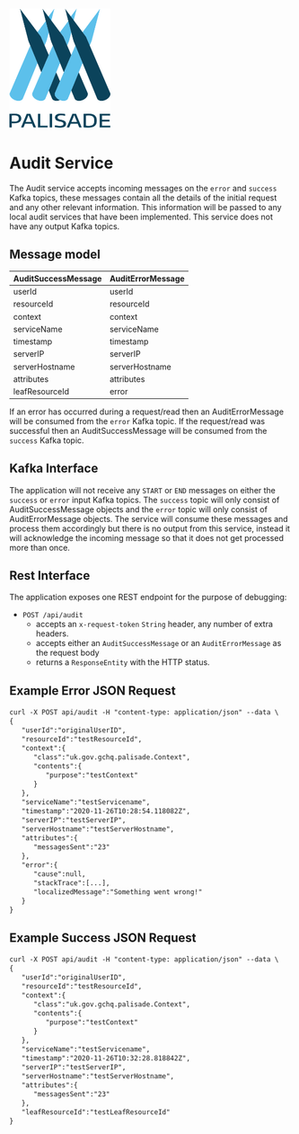 <!---
Copyright 2020 Crown Copyright

Licensed under the Apache License, Version 2.0 (the "License");
you may not use this file except in compliance with the License.
You may obtain a copy of the License at

  http://www.apache.org/licenses/LICENSE-2.0

Unless required by applicable law or agreed to in writing, software
distributed under the License is distributed on an "AS IS" BASIS,
WITHOUT WARRANTIES OR CONDITIONS OF ANY KIND, either express or implied.
See the License for the specific language governing permissions and
limitations under the License.
--->

# <img src="../logos/logo.svg" width="180">

# Audit Service

The Audit service accepts incoming messages on the `error` and `success` Kafka topics, these messages
contain all the details of the initial request and any other relevant information. This information
will be passed to any local audit services that have been implemented. This service does not have any
output Kafka topics.

## Message model

| AuditSuccessMessage | AuditErrorMessage | 
|:--------------------|:------------------|
| userId              | userId            | 
| resourceId          | resourceId        | 
| context             | context           | 
| serviceName         | serviceName       | 
| timestamp           | timestamp         | 
| serverIP            | serverIP          | 
| serverHostname      | serverHostname    |
| attributes          | attributes        |
| leafResourceId      | error             |

If an error has occurred during a request/read then an AuditErrorMessage will be consumed from
the `error` Kafka topic. If the request/read was successful then an AuditSuccessMessage will be
consumed from the `success` Kafka topic.

## Kafka Interface

The application will not receive any `START` or `END` messages on either the `success` or `error` input Kafka topics.
The `success` topic will only consist of AuditSuccessMessage objects and the `error` topic will only consist of 
AuditErrorMessage objects. The service will consume these messages and process them accordingly but there is no
output from this service, instead it will acknowledge the incoming message so that it does not get processed more than
once.

## Rest Interface

The application exposes one REST endpoint for the purpose of debugging:
* `POST /api/audit`
  - accepts an `x-request-token` `String` header, any number of extra headers.
  - accepts either an `AuditSuccessMessage` or an `AuditErrorMessage` as the request body
  - returns a `ResponseEntity` with the HTTP status.
  
## Example Error JSON Request
```
curl -X POST api/audit -H "content-type: application/json" --data \
{
   "userId":"originalUserID",
   "resourceId":"testResourceId",
   "context":{
      "class":"uk.gov.gchq.palisade.Context",
      "contents":{
         "purpose":"testContext"
      }
   },
   "serviceName":"testServicename",
   "timestamp":"2020-11-26T10:28:54.118082Z",
   "serverIP":"testServerIP",
   "serverHostname":"testServerHostname",
   "attributes":{
      "messagesSent":"23"
   },
   "error":{
      "cause":null,
      "stackTrace":[...],
      "localizedMessage":"Something went wrong!"
   }
}
```

## Example Success JSON Request
```
curl -X POST api/audit -H "content-type: application/json" --data \
{
   "userId":"originalUserID",
   "resourceId":"testResourceId",
   "context":{
      "class":"uk.gov.gchq.palisade.Context",
      "contents":{
         "purpose":"testContext"
      }
   },
   "serviceName":"testServicename",
   "timestamp":"2020-11-26T10:32:28.818842Z",
   "serverIP":"testServerIP",
   "serverHostname":"testServerHostname",
   "attributes":{
      "messagesSent":"23"
   },
   "leafResourceId":"testLeafResourceId"
}
```